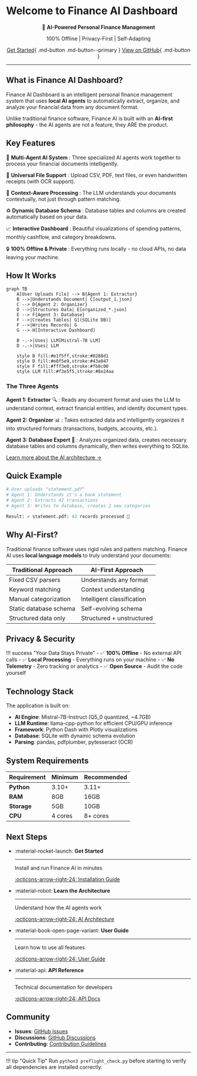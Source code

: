 # Welcome to Finance AI Dashboard

<div align="center">

🤖 **AI-Powered Personal Finance Management**

100% Offline | Privacy-First | Self-Adapting

[Get Started](getting-started.md){ .md-button .md-button--primary }
[View on GitHub](https://github.com/PhilipNJ/finance-ai){ .md-button }

</div>

---

## What is Finance AI Dashboard?

Finance AI Dashboard is an intelligent personal finance management system that uses **local AI agents** to automatically extract, organize, and analyze your financial data from any document format.

Unlike traditional finance software, Finance AI is built with an **AI-first philosophy** - the AI agents are not a feature, they ARE the product.

## Key Features

:robot: **Multi-Agent AI System**
:   Three specialized AI agents work together to process your financial documents intelligently.

:file_folder: **Universal File Support**
:   Upload CSV, PDF, text files, or even handwritten receipts (with OCR support).

:brain: **Context-Aware Processing**
:   The LLM understands your documents contextually, not just through pattern matching.

:recycle: **Dynamic Database Schema**
:   Database tables and columns are created automatically based on your data.

:chart_with_upwards_trend: **Interactive Dashboard**
:   Beautiful visualizations of spending patterns, monthly cashflow, and category breakdowns.

:lock: **100% Offline & Private**
:   Everything runs locally - no cloud APIs, no data leaving your machine.

## How It Works

```mermaid
graph TB
    A[User Uploads File] --> B{Agent 1: Extractor}
    B -->|Understands Document| C[output_1.json]
    C --> D{Agent 2: Organizer}
    D -->|Structures Data| E[organized_*.json]
    E --> F{Agent 3: Database}
    F -->|Creates Tables| G[(SQLite DB)]
    F -->|Writes Records| G
    G --> H[Interactive Dashboard]
    
    B -.->|Uses| LLM[Mistral-7B LLM]
    D -.->|Uses| LLM
    
    style B fill:#e1f5ff,stroke:#0288d1
    style D fill:#e8f5e9,stroke:#43a047
    style F fill:#fff3e0,stroke:#fb8c00
    style LLM fill:#f3e5f5,stroke:#8e24aa
```

### The Three Agents

**Agent 1: Extractor** 🔍
:   Reads any document format and uses the LLM to understand context, extract financial entities, and identify document types.

**Agent 2: Organizer** 📊
:   Takes extracted data and intelligently organizes it into structured formats (transactions, budgets, accounts, etc.).

**Agent 3: Database Expert** 💾
:   Analyzes organized data, creates necessary database tables and columns dynamically, then writes everything to SQLite.

[Learn more about the AI architecture →](ai-architecture.md)

## Quick Example

```python
# User uploads "statement.pdf"
# Agent 1: Understands it's a bank statement
# Agent 2: Extracts 42 transactions
# Agent 3: Writes to database, creates 2 new categories

Result: ✓ statement.pdf: 42 records processed 🤖
```

## Why AI-First?

Traditional finance software uses rigid rules and pattern matching. Finance AI uses **local language models** to truly understand your documents:

| Traditional Approach | AI-First Approach |
|---------------------|-------------------|
| Fixed CSV parsers | Understands any format |
| Keyword matching | Context understanding |
| Manual categorization | Intelligent classification |
| Static database schema | Self-evolving schema |
| Structured data only | Structured + unstructured |

## Privacy & Security

!!! success "Your Data Stays Private"
    - ✅ **100% Offline** - No external API calls
    - ✅ **Local Processing** - Everything runs on your machine
    - ✅ **No Telemetry** - Zero tracking or analytics
    - ✅ **Open Source** - Audit the code yourself

## Technology Stack

The application is built on:

- **AI Engine**: Mistral-7B-Instruct (Q5_0 quantized, ~4.7GB)
- **LLM Runtime**: llama-cpp-python for efficient CPU/GPU inference
- **Framework**: Python Dash with Plotly visualizations
- **Database**: SQLite with dynamic schema evolution
- **Parsing**: pandas, pdfplumber, pytesseract (OCR)

## System Requirements

| Requirement | Minimum | Recommended |
|-------------|---------|-------------|
| **Python** | 3.10+ | 3.11+ |
| **RAM** | 8GB | 16GB |
| **Storage** | 5GB | 10GB |
| **CPU** | 4 cores | 8+ cores |

## Next Steps

<div class="grid cards" markdown>

-   :material-rocket-launch: **Get Started**

    ---

    Install and run Finance AI in minutes

    [:octicons-arrow-right-24: Installation Guide](getting-started.md)

-   :material-robot: **Learn the Architecture**

    ---

    Understand how the AI agents work

    [:octicons-arrow-right-24: AI Architecture](ai-architecture.md)

-   :material-book-open-page-variant: **User Guide**

    ---

    Learn how to use all features

    [:octicons-arrow-right-24: User Guide](user-guide/uploading.md)

-   :material-api: **API Reference**

    ---

    Technical documentation for developers

    [:octicons-arrow-right-24: API Docs](api-reference.md)

</div>

## Community

- **Issues**: [GitHub Issues](https://github.com/PhilipNJ/finance-ai/issues)
- **Discussions**: [GitHub Discussions](https://github.com/PhilipNJ/finance-ai/discussions)
- **Contributing**: [Contribution Guidelines](contributing.md)

---

!!! tip "Quick Tip"
    Run `python3 preflight_check.py` before starting to verify all dependencies are installed correctly.
